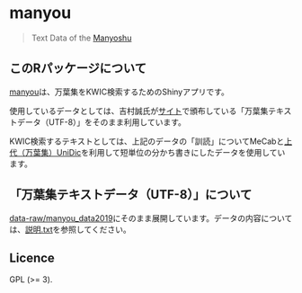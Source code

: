 # manyou

<!-- badges: start -->
<!-- badges: end -->

> Text Data of the [Manyoshu](https://en.wikipedia.org/wiki/Man%27y%C5%8Dsh%C5%AB)

## このRパッケージについて

[manyou](https://github.com/paithiov909/tanka2kwic/manyou)は、万葉集をKWIC検索するためのShinyアプリです。

使用しているデータとしては、吉村誠氏が[サイト](https://c-able.ne.jp/~y_mura/)で頒布している「万葉集テキストデータ（UTF-8）」をそのまま利用しています。

KWIC検索するテキストとしては、上記のデータの「訓読」についてMeCabと[上代（万葉集）UniDic](https://ccd.ninjal.ac.jp/unidic/download_all#unidic_manyo)を利用して短単位の分かち書きにしたデータを使用しています。

## 「万葉集テキストデータ（UTF-8）」について

[data-raw/manyou_data2019](https://github.com/paithiov909/tanka2kwic/tree/main/manyou/data-raw/manyou_data2019)にそのまま展開しています。データの内容については、[説明.txt](https://github.com/paithiov909/tanka2kwic/blob/main/manyou/data-raw/manyou_data2019/説明.txt)を参照してください。

## Licence

GPL (>= 3).
